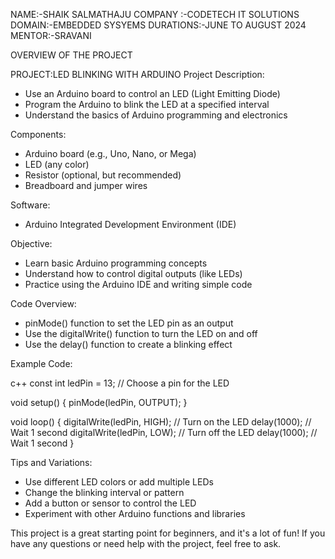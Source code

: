 NAME:-SHAIK SALMATHAJU
COMPANY :-CODETECH IT SOLUTIONS
DOMAIN:-EMBEDDED SYSYEMS
DURATIONS:-JUNE TO AUGUST 2024
MENTOR:-SRAVANI

OVERVIEW OF THE PROJECT

PROJECT:LED BLINKING WITH ARDUINO
Project Description:

- Use an Arduino board to control an LED (Light Emitting Diode)
- Program the Arduino to blink the LED at a specified interval
- Understand the basics of Arduino programming and electronics

Components:

- Arduino board (e.g., Uno, Nano, or Mega)
- LED (any color)
- Resistor (optional, but recommended)
- Breadboard and jumper wires

Software:

- Arduino Integrated Development Environment (IDE)

Objective:

- Learn basic Arduino programming concepts
- Understand how to control digital outputs (like LEDs)
- Practice using the Arduino IDE and writing simple code

Code Overview:

- pinMode() function to set the LED pin as an output
- Use the digitalWrite() function to turn the LED on and off
- Use the delay() function to create a blinking effect

Example Code:

c++
const int ledPin = 13;  // Choose a pin for the LED

void setup() {
  pinMode(ledPin, OUTPUT);
}

void loop() {
  digitalWrite(ledPin, HIGH);  // Turn on the LED
  delay(1000);               // Wait 1 second
  digitalWrite(ledPin, LOW);   // Turn off the LED
  delay(1000);               // Wait 1 second
}

Tips and Variations:

- Use different LED colors or add multiple LEDs
- Change the blinking interval or pattern
- Add a button or sensor to control the LED
- Experiment with other Arduino functions and libraries

This project is a great starting point for beginners, and it's a lot of fun! If you have any questions or need help with the project, feel free to ask.
